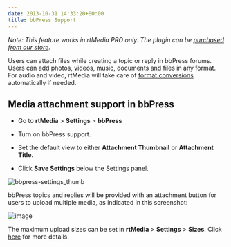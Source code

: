 ```yaml
---
date: 2013-10-31 14:33:20+00:00
title: bbPress Support
---
```


_Note: This feature works in rtMedia PRO only. The plugin can be [purchased from our store](https://rtcamp.com/store/rtmedia-pro/)._

Users can attach files while creating a topic or reply in bbPress forums. Users can add photos, videos, music, documents and files in any format. For audio and video, rtMedia will take care of [format conversions](https://rtcamp.com/rtmedia/addons/compare-encoding-solutions/) automatically if needed.


## Media attachment support in bbPress





	
  * Go to **rtMedia** > **Settings** > **bbPress**

	
  * Turn on bbPress support.

	
  * Set the default view to either **Attachment Thumbnail** or **Attachment Title**.

	
  * Click **Save Settings** below the Settings panel.


![bbpress-settings_thumb](https://rtcamp.com/wp-content/uploads/2013/10/bbpresssettings_thumb.png)

bbPress topics and replies will be provided with an attachment button for users to upload multiple media, as indicated in this screenshot:

![image](https://rtcamp.com/wp-content/uploads/2013/10/image20.png)

The maximum upload sizes can be set in **rtMedia** > **Settings** > **Sizes**. Click [here](https://rtcamp.com/rtmedia/docs/admin/rtmedia-settings/sizes-settings/) for more details.
